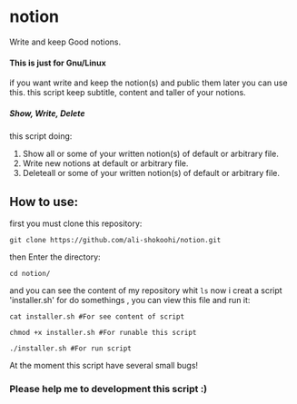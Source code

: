 # notion
Write and keep Good notions.
#### This is just for Gnu/Linux
if you want write and keep the notion(s) and public them later you can use this.
this script keep subtitle, content and taller of your notions.
##### Show, Write, Delete
this script doing:
  1. Show all or some of your written notion(s) of default or arbitrary file.
  2. Write new notions at default or arbitrary file.
  3. Deleteall or some of your written notion(s) of default or arbitrary file.
## How to use:
  first you must clone this repository:
  ```
  git clone https://github.com/ali-shokoohi/notion.git
  ```
  then Enter the directory:
  ```
  cd notion/
  ```
  and you can see the content of my repository whit `ls`
  now i creat a script 'installer.sh' for do somethings , you can view this file and run it:
  ```
  cat installer.sh #For see content of script
  ```
  ```
  chmod +x installer.sh #For runable this script
  ```
  ```
  ./installer.sh #For run script 
  ```
At the moment this script have several small bugs!
### Please help me to development this script :)
